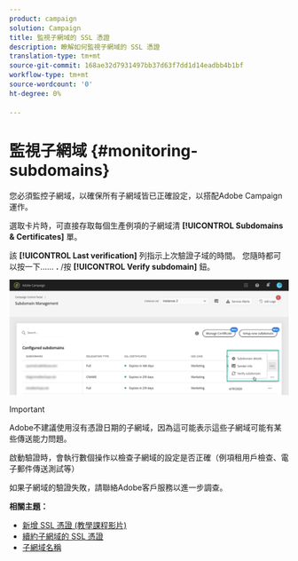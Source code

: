 ```yaml
---
product: campaign
solution: Campaign
title: 監視子網域的 SSL 憑證
description: 瞭解如何監視子網域的 SSL 憑證
translation-type: tm+mt
source-git-commit: 168ae32d7931497bb37d63f7dd1d14eadbb4b1bf
workflow-type: tm+mt
source-wordcount: '0'
ht-degree: 0%

---
```



# 監視子網域 {#monitoring-subdomains}

您必須監控子網域，以確保所有子網域皆已正確設定，以搭配Adobe Campaign運作。

選取卡片時，可直接存取每個生產例項的子網域清 **[!UICONTROL Subdomains & Certificates]** 單。

該 **[!UICONTROL Last verification]** 列指示上次驗證子域的時間。 您隨時都可以按一下…… **.** /按 **[!UICONTROL Verify subdomain]** 鈕。

![](assets/subdomain_verification.png)

>[!IMPORTANT]
>
>Adobe不建議使用沒有憑證日期的子網域，因為這可能表示這些子網域可能有某些傳送能力問題。

啟動驗證時，會執行數個操作以檢查子網域的設定是否正確（例項租用戶檢查、電子郵件傳送測試等）

如果子網域的驗證失敗，請聯絡Adobe客戶服務以進一步調查。

**相關主題：**

* [新增 SSL 憑證 (教學課程影片)](https://docs.adobe.com/content/help/en/campaign-learn/campaign-standard-tutorials/administrating/control-panel/adding-ssl-certificates.html)
* [續約子網域的 SSL 憑證](../../subdomains-certificates/using/renewing-subdomain-certificate.md)
* [子網域名稱](../../subdomains-certificates/using/subdomains-branding.md)
